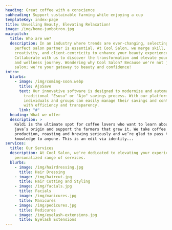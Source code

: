 ```yaml
---
heading: Great coffee with a conscience
subheading: Support sustainable farming while enjoying a cup
templateKey: index-page
title: Unveiling Beauty, Elevating Relaxation!
image: /img/home-jumbotron.jpg
mainpitch:
  title: Who are we?
  description: In an industry where trends are ever-changing, selecting the
    perfect salon partner is essential. At Cool Salon, we merge skill,
    creativity, and client-centricity to enhance your beauty experience.
    Collaborate with us to discover the transformation and elevate your beauty
    and wellness journey. Wondering why Cool Salon? Because we're not just a
    salon; we're your gateway to beauty and confidence!
intro:
  blurbs:
    - image: /img/coming-soon.webp
      title: AjoSave
      text: Our innovative software is designed to modernize and automate the
        traditional "Esusu" or "Ajo" savings process. With our platform,
        individuals and groups can easily manage their savings and contributions
        with efficiency and transparency.
      link: "#"
  heading: What we offer
  description: >
    Kaldi is the ultimate spot for coffee lovers who want to learn about their
    java’s origin and support the farmers that grew it. We take coffee
    production, roasting and brewing seriously and we’re glad to pass that
    knowledge to anyone. This is an edit via identity...
services:
  title: Our Services
  description: At Cool Salon, we're dedicated to elevating your experience with a
    personalized range of services.
  blurbs:
    - image: /img/hairdressing.jpg
      title: Hair Dressing
    - image: /img/haircut.jpg
      title: Hair Cutting and Styling
    - image: /img/facials.jpg
      title: Facials
    - image: /img/manicures.jpg
      title: Manicures
    - image: /img/pedicures.jpg
      title: Pedicures
    - image: /img/eyelash-extensions.jpg
      title: Eyelash Extensions
---
```

